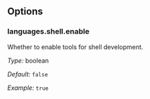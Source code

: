 [comment]: # (Do not edit this file as it is autogenerated. Go to docs/individual-docs if you want to make edits.)


[comment]: # (Please add your documentation on top of this line)

## Options

### languages\.shell\.enable

Whether to enable tools for shell development\.



*Type:*
boolean



*Default:*
` false `



*Example:*
` true `
